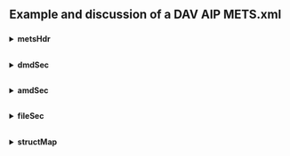 ## Example and discussion of a DAV AIP METS.xml

###
<details><summary><b>metsHdr</b></summary>
  
![image](https://user-images.githubusercontent.com/87436774/148406033-72d7dccc-d73e-4695-929a-041711722582.png)

- No E-ARK required agent "SUBMITTER" registered (ROLE="OTHER" OTHERROLE="SUBMITTER" TYPE="INDIVIDUAL").
  
</details>

##
<details><summary><b>dmdSec</b></summary>
      
![image](https://user-images.githubusercontent.com/87436774/148405992-e1f3e8f9-08fb-49da-9ea9-ce4bea4b539b.png)
      
- There is a dmdSec for each document or representation. There is a corresponding amdSec for each dmdSec, containing all PREMIS events for that file.
- What is a document or representation exactly?
      
![image](https://user-images.githubusercontent.com/87436774/148406199-d7e5ca85-8f8c-41d0-8b71-f06f11e018c8.png)
  
- Is UploadedBy the same as submitter information in E-ARK?

![image](https://user-images.githubusercontent.com/87436774/148406272-a79ca10d-645f-4647-a575-cef14fbe5ff3.png)
  
- What does 'IsPreservation' mean?

![image](https://user-images.githubusercontent.com/87436774/148406316-df946f8e-318b-426b-9dff-c2a6a07dbd0b.png)
  
- How can a filesize be zero?

![image](https://user-images.githubusercontent.com/87436774/148406394-9781c817-2a35-442a-a16b-a8fd01afd6a3.png)
  
- Is the 'Internal' section similar to meemoo mediahaven metadata?

![image](https://user-images.githubusercontent.com/87436774/148406476-75c3ff40-751e-4c13-9bd9-57881eb48440.png)
  
- IsParentOf is not registered in RODA METS.

![image](https://user-images.githubusercontent.com/87436774/148406534-6e0f1911-72bc-4618-8be3-bc97b60ba7a7.png)

![image](https://user-images.githubusercontent.com/87436774/148406633-a781b70d-d7be-4dca-a812-7a9bd7b453c6.png)
  
- Is the 'Dynamic' section for metadata inherited from the original archival management system?
  
</details>

##
<details><summary><b>amdSec</b></summary>
      
![image](https://user-images.githubusercontent.com/87436774/148407963-c3d0a671-804c-4ae7-af0b-76999efbc53f.png)
  
- There is an amdSec per dmdSec - so one per document or representation.
- They all seem to be PREMIS events. Are they exclusively PREMIS events?

![image](https://user-images.githubusercontent.com/87436774/148408459-738aad12-d597-4d22-9e25-0fc0a5c07cba.png)
  
</details>

##
<details><summary><b>fileSec</b></summary>
      
![image](https://user-images.githubusercontent.com/87436774/148409112-6d4fda16-c19c-4778-b5c7-c4dd2cb7334b.png)

Example of a mets:file element:
  
```xml
<mets:file CHECKSUM="05693677e43aaa69ab8351cb578caf2b" CHECKSUMTYPE="MD5" CREATED="2020-09-25T09:49:56Z" ID="FILEID-Representation-934074b39ef54b1bb74d57a8bff3c22e8eb4ce8109784c7481871b0aea475e4fa9056c457d0a4fc4b027d76cf2b8e3ff" MIMETYPE="application/vnd.openxmlformats-officedocument.presentationml.presentation" USE="Original"/>
```
 
</details>

##
<details><summary><b>structMap</b></summary>
      
![image](https://user-images.githubusercontent.com/87436774/148409636-efd1819a-2a1e-4ff6-b027-139e7c795ad9.png)

![image](https://user-images.githubusercontent.com/87436774/148410189-388cad91-315e-49ed-b67c-486298f9e7b4.png)

- Is the original folder structure represented in here?
- The structMap references all data and metadata files pertaining to each layer of the original folder structure --> right?
  
</details>
